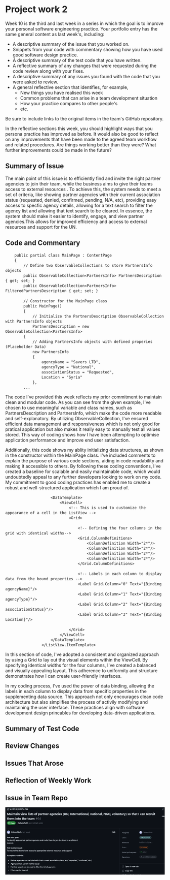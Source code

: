 # Project work 2

Week 10 is the third and last week in a series in which the goal is to improve your 
personal software engineering practice. Your portfolio entry has the same general content
as last week's, including:

* A descriptive summary of the issue that you worked on.
* Snippets from your code with commentary showing how you have used good software design 
  practice.
* A descriptive summary of the test code that you have written.
* A reflective summary of any changes that were requested during the code review along 
  with your fixes.
* A descriptive summary of any issues you found with the code that you were asked to review.
* A general reflective section that identifies, for example,
  * New things you have realised this week
  * Common problems that can arise in a team development situation
  * How your practice compares to other people's
  * etc.

Be sure to include links to the original items in the team's GitHub repository.

In the reflective sections this week, you should highlight ways that you persona practice
has improved as before. It would also be good to reflect on any improvements that have
been made to the agreed team workflow and related procedures. Are things working
better than they were? What further improvements could be made in the future?

## Summary of Issue 

The main point of this issue is to efficiently find and invite the right partner agencies to join their team, while the business aims to give their teams access to external resources . To achieve this, the system needs to meet a set of criteria, like showing partner agencies with their current association status (requested, denied, confirmed, pending, N/A, etc), providing easy access to specfic agency details, allowing for a text search to filter the agency list and allowing that text search to be cleared. In essence, the system should make it easier to identify, engage, and view partner agencies.This allows for improved efficiency and access to external resources and support for the UN.


## Code and Commentary 

```
    public partial class MainPage : ContentPage
    {
        // Define two ObservableCollections to store PartnersInfo objects
        public ObservableCollection<PartnersInfo> PartnersDescription { get; set; }
        public ObservableCollection<PartnersInfo> FilteredPartnersDescription { get; set; }

        // Constructor for the MainPage class
        public MainPage()
        {
            // Initialize the PartnersDescription ObservableCollection with PartnersInfo objects
            PartnersDescription = new ObservableCollection<PartnersInfo>
        {
            // Adding PartnersInfo objects with defined properies (Placeholder Data) 
            new PartnersInfo
            {
                agencyName = "Savers LTD",
                agencyType = "National",
                associationStatus = "Requested",
                Location = "Syria"
            },
        ...
```
The code I've provided this week reflects my prior commitment to maintain clean and modular code. As you can see from the given example, I've chosen to use meaningful variable and class names, such as PartnersDescription and PartnersInfo, which make the code more readable and self-explanatory. By utilizing ObservableCollection, I've ensured efficient data management and responsiveness which is not only good for pratical application but also makes it really easy to manually test all values stored. This way of coding shows how I have been attempting to optimise application performance and improve end user satisfaction.

Additionally, this code shows my ablity initializing data structures, as shown in the constructor within the MainPage class. I've included comments to explain the purpose of various code sections, aiding in code readability and making it accessible to others. By following these coding conventions, I've created a baseline for scalable and easily maintainable code, which would undoubtedly appeal to any further developers looking to work on my code. My commitment to good coding practices has enabled me to create a robust and well-structured application which I am proud of.

```
                    <DataTemplate>
                        <ViewCell>
                            <!-- This is used to customize the appearance of a cell in the ListView -->
                            <Grid>

                                <!-- Defining the four columns in the grid with identical widths-->
                                <Grid.ColumnDefinitions>
                                    <ColumnDefinition Width="2*"/>
                                    <ColumnDefinition Width="2*"/>
                                    <ColumnDefinition Width="2*"/>
                                    <ColumnDefinition Width="2*"/>
                                </Grid.ColumnDefinitions>

                                <!-- Labels in each column to display data from the bound properties -->
                                <Label Grid.Column="0" Text="{Binding agencyName}"/>
                                <Label Grid.Column="1" Text="{Binding agencyType}"/>
                                <Label Grid.Column="2" Text="{Binding associationStatus}"/>
                                <Label Grid.Column="3" Text="{Binding Location}"/>

                            </Grid>
                        </ViewCell>
                    </DataTemplate>
                </ListView.ItemTemplate>
```

In this section of code, I've adopted a consistent and organized approach by using a Grid to lay out the visual elements within the ViewCell. By specifying identical widths for the four columns, I've created a balanced and visually appealing layout. This adherence to uniformity and structure demonstrates how I can create user-friendly interfaces.

In my coding process, I've used the power of data binding, allowing the labels in each column to display data from specific properties in the supplementing data source. This approach not only encourages clean code architecture but also simplifies the process of activily modifying and maintaining the user interface. These practices align with software development design princables for developing data-driven applications.

## Summary of Test Code

## Review Changes 

## Issues That Arose

## Reflection of Weekly Work 

## Issue in Team Repo

![Image](https://github.com/CallumJSuth/Portfolio/blob/main/images/ss6-1.png)
